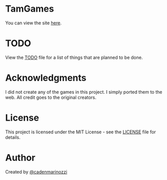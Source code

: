 # TamGames

You can view the site [here](https://tamgames.net).

# TODO

View the [TODO](TODO.md) file for a list of things that are planned to be done.

# Acknowledgments

I did not create any of the games in this project. I simply ported them to the web. All credit goes to the original creators.

# License

This project is licensed under the MIT License - see the [LICENSE](LICENSE) file for details.

# Author

Created by [@cadenmarinozzi](github.com/cadenmarinozzi)
